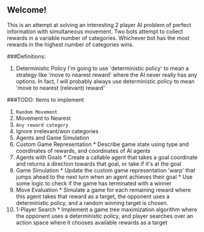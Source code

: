 ## Welcome!

This is an attempt at solving an interesting 2 player AI problem of perfect information with simultaneous movement. Two bots attempt to collect rewards in a variable number of categories. Whichever bot has the most rewards in the highest number of categories wins.

###Definitions:
1. Deterministic Policy
    I'm going to use 'deterministic policy' to mean a strategy like 'move to nearest reward' where the AI never really has any options. In fact, I will probably always use deterministic policy to mean 'move to nearest (relevant) reward'

###TODO: Items to implement
1. ``Random Movement``
2. Movement to Nearest
  1. ``Any reward category``
  2. Ignore irrelevant/won categories
3. Agents and Game Simulation
  1. Custom Game Representation
    * Describe game state using type and coordinates of rewards, and coordinates of AI agents
  2. Agents with Goals
    * Create a callable agent that takes a goal coordinate and returns a direction towards that goal, or take if it's at the goal
  3. Game Simulation
    * Update the custom game representation 'warp' that jumps ahead to the next turn when an agent achieves their goal
    * Use some logic to check if the game has terminated with a winner
  4. Move Evaluation
    * Simulate a game for each remaining reward where this agent takes that reward as a target, the opponent uses a deterministic policy, and a random winning target is chosen. 
  5. 1-Player Search
    * Implement a game tree maximization algorithm where the opponent uses a deterministic policy, and player searches over an action space where it chooses available rewards as a target
